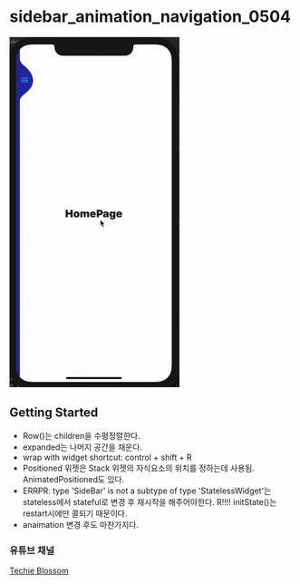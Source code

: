 # sidebar_animation_navigation_0504

<div>
<img src="image/project1day1ui_0504.gif" width="300px">
</div>

## Getting Started

- Row()는 children을 수평정렬한다.
- expanded는 나머지 공간을 채운다.
- wrap with widget shortcut: control + shift + R
- Positioned 위젯은 Stack 위젯의 자식요소의 위치를 정하는데 사용됨. AnimatedPositioned도 있다.
- ERRPR: type 'SideBar' is not a subtype of type 'StatelessWidget'는 stateless에서 stateful로 변경 후 재시작을 해주어야한다. R!!!! initState()는 restart시에만 콜되기 때문이다.
- anaimation 변경 후도 마찬가지다.

### 유튜브 채널

[Techie Blossom](https://www.youtube.com/channel/UC3wqIkiaOUpO6EjJoCwH6_Q)
